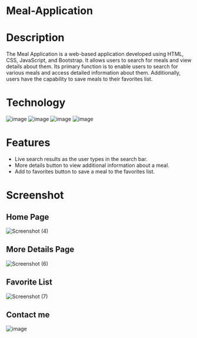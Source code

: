 # Meal-Application
# Description
The Meal Application is a web-based application developed using HTML, CSS, JavaScript, and Bootstrap. It allows users to search for meals and view details about them. Its primary function is to enable users to search for various meals and access detailed information about them. Additionally, users have the capability to save meals to their favorites list.
# Technology

![image](https://github.com/Priyal267/Meal-Application/assets/75806233/9b0244cd-213f-4875-b34e-084bc245f043) ![image](https://github.com/Priyal267/Meal-Application/assets/75806233/8a72ff6a-99b7-4df0-911f-5225cd41891b) ![image](https://github.com/Priyal267/Meal-Application/assets/75806233/fedbeda4-bbf9-466a-8909-a0ddea969809) ![image](https://github.com/Priyal267/Meal-Application/assets/75806233/1121831b-3c2d-4057-b5e9-ea8b89d7d7ce)

# Features
* Live search results as the user types in the search bar.
* More details button to view additional information about a meal.
* Add to favorites button to save a meal to the favorites list.

# Screenshot
## Home Page
![Screenshot (4)](https://github.com/Priyal267/Meal-Application/assets/75806233/f3a9f3fa-31c4-4604-a620-4e93157f176b)

## More Details Page
![Screenshot (6)](https://github.com/Priyal267/Meal-Application/assets/75806233/3aee112f-7738-47d0-ab6a-c647e84909a0)

## Favorite List
![Screenshot (7)](https://github.com/Priyal267/Meal-Application/assets/75806233/7aae8505-f4e1-43c3-9219-63e24c03e897)

## Contact me
![image](https://github.com/Priyal267/Meal-Application/assets/75806233/b75aab5b-4780-48a7-9cf8-0a66db485c28)




